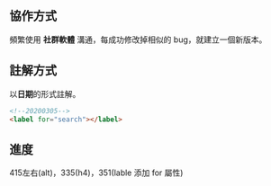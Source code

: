 ## 協作方式

頻繁使用 **社群軟體** 溝通，每成功修改掉相似的 bug，就建立一個新版本。

## 註解方式

以**日期**的形式註解。

```html
<!--20200305-->
<label for="search"></label>
```

## 進度

415左右(alt)，335(h4)，351(lable 添加 for 屬性)